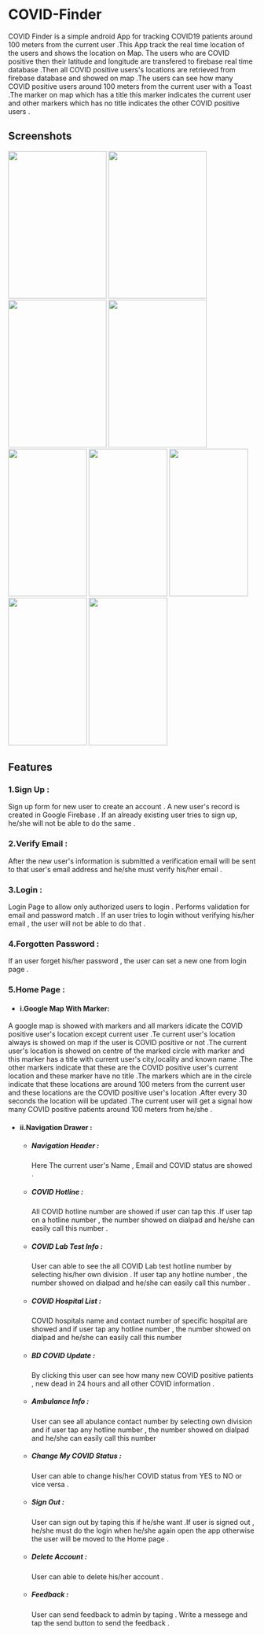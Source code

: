 # COVID-Finder
COVID Finder is a simple android App for tracking  COVID19 patients around 100 meters from the current user .This App track the real time location of the users and shows the location on Map. The users who are COVID positive then their latitude and longitude are transfered to firebase real time database .Then all COVID positive users's locations are retrieved from firebase database and showed on map  .The users can see how many COVID positive users around 100 meters from the current user with a Toast .The marker on map which has a title this marker indicates the current user and other markers which has no title indicates the other COVID positive users .

## Screenshots 
<img src="https://user-images.githubusercontent.com/69348740/97116045-dda87b80-1724-11eb-9d86-dcc276f036a0.png" width="200" height="300"/> <img src="https://user-images.githubusercontent.com/69348740/97145533-8c35d600-1790-11eb-983a-e15cfdafc495.png" width="200" height="300"/> <img src="https://user-images.githubusercontent.com/69348740/97146987-fea7b580-1792-11eb-887a-1c461b66ae5d.png" width="200" height="300"/> <img src="https://user-images.githubusercontent.com/69348740/97146990-ffd8e280-1792-11eb-93be-8d87cf12dc33.png" width="200" height="300"/></br>
<img src="https://user-images.githubusercontent.com/69348740/97147065-1c751a80-1793-11eb-94b2-87097fa8f0ff.png" width="160" height="300"/> <img src="https://user-images.githubusercontent.com/69348740/97147000-049d9680-1793-11eb-98ad-38156d87c91c.png" width="160" height="300"/> <img src="https://user-images.githubusercontent.com/69348740/97147007-06675a00-1793-11eb-83f5-73b9fff111d3.png" width="160" height="300"/> <img src="https://user-images.githubusercontent.com/69348740/97147010-07988700-1793-11eb-861e-f928ac06c837.png" width="160" height="300"/> <img src="https://user-images.githubusercontent.com/69348740/97455700-534d5b00-1962-11eb-941d-2ca2c7f269f9.png" width="160" height="300"/></br>
## Features
### 1.Sign Up : 
Sign up form for new user to create an account . A new user's record is created in Google Firebase . If an already existing user tries to sign up, he/she will not be able to do the same .
### 2.Verify Email : 
After the new user's information is submitted a verification email will be sent to that user's email address and he/she must verify his/her email .
### 3.Login :
Login Page to allow only authorized users to login . Performs validation for email and password match . If an  user tries to login without verifying his/her email , the user will not be able to do that . 
### 4.Forgotten Password :
If an user forget his/her password , the user can set a new one from login page .
### 5.Home Page : 
  -  #### i.Google Map With Marker:
A google map is showed with markers and all markers idicate the COVID positive user's location except current user .Te current user's location always is showed on map if the user is COVID positive or not .The current user's location is showed on centre of the marked circle with marker and this marker has a title with current user's  city,locality and known name .The other markers indicate that these are the COVID positive user's current location and these marker have no title .The markers which are in the circle indicate that these locations are around 100 meters from the current user and these locations are the COVID positive user's location .After every 30 seconds the location will be updated .The current user will get a signal  how many COVID positive patients around 100 meters from he/she .
  -  #### ii.Navigation Drawer :
     *  #####     Navigation Header :
        Here  The current user's Name , Email and COVID status are showed . 
     *  #####     COVID Hotline :
        All COVID hotline number are showed if user can tap this .If user tap on a hotline number , the number showed on dialpad and he/she can easily call this number .
     *  #####     COVID Lab Test Info :
        User can able to see the all COVID Lab test hotline number by selecting his/her own division . If user tap any hotline number , the number showed on dialpad and         he/she can easily call this number .
     *  #####     COVID Hospital List :
        COVID hospitals name and contact number of specific hospital are showed and  if user tap any hotline number , the number showed on dialpad and he/she can easily                 call this number 
     *  #####     BD COVID Update :
        By clicking this user can see how many new COVID positive patients , new dead  in 24 hours and all other COVID information .
     *  #####     Ambulance Info :
        User can see all abulance contact number by selecting own division and  if user tap any hotline number , the number showed on dialpad and he/she can easily                       call this number 
     *  #####     Change My COVID Status :
        User can able to change his/her COVID status from YES to NO or vice versa .
     *  #####     Sign Out :
        User can sign out by taping this if he/she want .If user is signed out , he/she must do the login when he/she again open the app otherwise the user will be moved to the         Home page .          
     *  #####     Delete Account :
        User can able to delete his/her account .
     *  #####     Feedback :
        User can send feedback to admin by taping . Write a messege and tap the send button to send the feedback .
     
     
